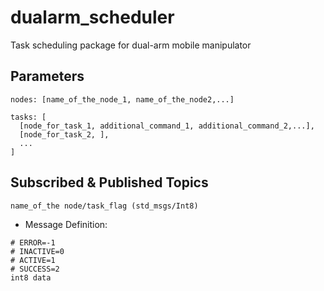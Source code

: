 # dualarm_scheduler
Task scheduling package for dual-arm mobile manipulator

## Parameters
```
nodes: [name_of_the_node_1, name_of_the_node2,...]

tasks: [
  [node_for_task_1, additional_command_1, additional_command_2,...],
  [node_for_task_2, ],
  ...
]
```

## Subscribed & Published Topics
```
name_of_the node/task_flag (std_msgs/Int8)
```
- Message Definition:
```
# ERROR=-1
# INACTIVE=0
# ACTIVE=1
# SUCCESS=2
int8 data
```

